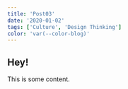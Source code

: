 ```yaml
---
title: 'Post03'
date: '2020-01-02'
tags: ['Culture', 'Design Thinking']
color: 'var(--color-blog)'
---
```


## Hey!

This is some content.